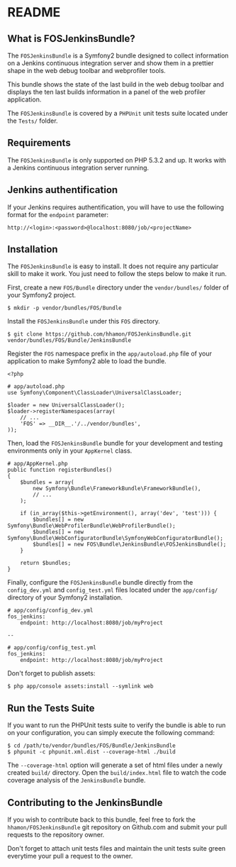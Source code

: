 README
======

What is FOSJenkinsBundle?
-------------------------

The `FOSJenkinsBundle` is a Symfony2 bundle designed to collect information on a
Jenkins continuous integration server and show them in a prettier shape in the 
web debug toolbar and webprofiler tools.

This bundle shows the state of the last build in the web debug toolbar and
displays the ten last builds information in a panel of the web profiler
application.

The `FOSJenkinsBundle` is covered by a `PHPUnit` unit tests suite located under
the `Tests/` folder.

Requirements
------------

The `FOSJenkinsBundle` is only supported on PHP 5.3.2 and up. It works with a
Jenkins continuous integration server running.

Jenkins authentification
------------------------

If your Jenkins requires authentification, you will have to use the following format
for the `endpoint` parameter:

    http://<login>:<password>@localhost:8080/job/<projectName>

Installation
------------

The `FOSJenkinsBundle` is easy to install. It does not require any particular
skill to make it work. You just need to follow the steps below to make it run.

First, create a new `FOS/Bundle` directory under the `vendor/bundles/` folder of 
your Symfony2 project.

    $ mkdir -p vendor/bundles/FOS/Bundle

Install the `FOSJenkinsBundle` under this `FOS` directory.

    $ git clone https://github.com/hhamon/FOSJenkinsBundle.git vendor/bundles/FOS/Bundle/JenkinsBundle

Register the `FOS` namespace prefix in the `app/autoload.php` file of your
application to make Symfony2 able to load the bundle.

    <?php

    # app/autoload.php
    use Symfony\Component\ClassLoader\UniversalClassLoader;

    $loader = new UniversalClassLoader();
    $loader->registerNamespaces(array(
        // ...
        'FOS' => __DIR__.'/../vendor/bundles',
    ));

Then, load the `FOSJenkinsBundle` bundle for your development and testing
environments only in your `AppKernel` class.

    # app/AppKernel.php
    public function registerBundles()
    {
        $bundles = array(
            new Symfony\Bundle\FrameworkBundle\FrameworkBundle(),
            // ...
        );

        if (in_array($this->getEnvironment(), array('dev', 'test'))) {
            $bundles[] = new Symfony\Bundle\WebProfilerBundle\WebProfilerBundle();
            $bundles[] = new Symfony\Bundle\WebConfiguratorBundle\SymfonyWebConfiguratorBundle();
            $bundles[] = new FOS\Bundle\JenkinsBundle\FOSJenkinsBundle();
        }

        return $bundles;
    }

Finally, configure the `FOSJenkinsBundle` bundle directly from the 
`config_dev.yml` and `config_test.yml` files located under the `app/config/`
directory of your Symfony2 installation.

    # app/config/config_dev.yml
    fos_jenkins:
        endpoint: http://localhost:8080/job/myProject

    --

    # app/config/config_test.yml
    fos_jenkins:
        endpoint: http://localhost:8080/job/myProject

Don't forget to publish assets:

    $ php app/console assets:install --symlink web

Run the Tests Suite
-------------------

If you want to run the PHPUnit tests suite to verify the bundle is able to run
on your configuration, you can simply execute the following command:

    $ cd /path/to/vendor/bundles/FOS/Bundle/JenkinsBundle
    $ phpunit -c phpunit.xml.dist --coverage-html ./build

The `--coverage-html` option will generate a set of html files under a newly
created `build/` directory. Open the `build/index.html` file to watch the code
coverage analysis of the `JenkinsBundle` bundle.

Contributing to the JenkinsBundle
---------------------------------

If you wish to contribute back to this bundle, feel free to fork the
`hhamon/FOSJenkinsBundle` git repository on Github.com and submit your pull
requests to the repository owner.

Don't forget to attach unit tests files and maintain the unit tests suite green
everytime your pull a request to the owner.